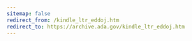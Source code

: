 ```yaml
---
sitemap: false 
redirect_from: /kindle_ltr_eddoj.htm 
redirect_to: https://archive.ada.gov/kindle_ltr_eddoj.htm 
---
```

